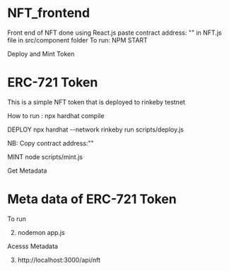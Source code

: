 # NFT_frontend
Front end of NFT done using React.js
paste contract address: "" in NFT.js file in src/component folder
To run: NPM START

Deploy and Mint Token
# ERC-721 Token

This is a simple NFT token that is deployed to rinkeby testnet 

How to run :
npx hardhat compile

DEPLOY
npx hardhat --network rinkeby run scripts/deploy.js

NB: Copy contract address:""

MINT
node scripts/mint.js 

Get Metadata 

# Meta data of ERC-721 Token

To run

2. nodemon app.js

 Acesss Metadata

3. http://localhost:3000/api/nft

